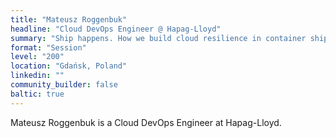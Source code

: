 ```yaml
---
title: "Mateusz Roggenbuk"
headline: "Cloud DevOps Engineer @ Hapag-Lloyd"
summary: "Ship happens. How we build cloud resilience in container shipping company"
format: "Session"
level: "200"
location: "Gdańsk, Poland"
linkedin: ""
community_builder: false
baltic: true
---
```


Mateusz Roggenbuk is a Cloud DevOps Engineer at Hapag-Lloyd.
